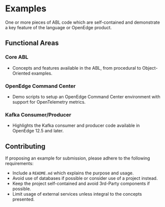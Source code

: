 # Examples #

One or more pieces of ABL code which are self-contained and demonstrate a key feature of the language or OpenEdge product.

## Functional Areas ##

### Core ABL

- Concepts and features available in the ABL, from procedural to Object-Oriented examples.

### OpenEdge Command Center

- Demo scripts to setup an OpenEdge Command Center environment with support for OpenTelemetry metrics.

### Kafka Consumer/Producer

- Highlights the Kafka consumer and producer code available in OpenEdge 12.5 and later.

## Contributing ##

If proposing an example for submission, please adhere to the following requirements:

- Include a `README.md` which explains the purpose and usage.
- Avoid use of databases if possible or consider use of a project instead.
- Keep the project self-contained and avoid 3rd-Party components if possible.
- Limit usage of external services unless integral to the concepts presented.
